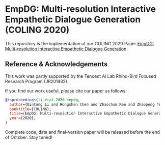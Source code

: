 # EmpDG: Multi-resolution Interactive Empathetic Dialogue Generation (COLING 2020)

This repository is the implementation of our COLING 2020 Paper [EmpDG: Multi-resolution Interactive Empathetic Dialogue Generation](https://github.com/qtli/EmpDG).


## Reference & Acknowledgements

This work was partly supported by the Tencent AI Lab Rhino-Bird Focused Research Program (JR201932).

If you find our work useful, please cite our paper as follows:

```bibtex
@inproceedings{li-etal-2020-empdg,
  author={Qintong Li and Hongshen Chen and Zhaochun Ren and Zhaopeng Tu and Zhumin Chen},
  booktitle={COLING},
  title={EmpDG: Multi-resolution Interactive Empathetic Dialogue Generation},
  year={2020},
}
```

Complete code, data and final-version paper will be released before the end of October. Stay tuned!






